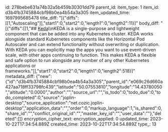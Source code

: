 id: 278bebe631a74b32a5b459b30301dd79
parent_id: 
item_type: 1
item_id: d3b4fb3745884cbf98b0ea4b54a3a305
item_updated_time: 1697995685478
title_diff: "[{\"diffs\":[[1,\"Autoscaling\"]],\"start1\":0,\"start2\":0,\"length1\":0,\"length2\":11}]"
body_diff: "[{\"diffs\":[[1,\"## [Keda](https://keda.sh/)\\\nKEDA is a single-purpose and lightweight component that can be added into any Kubernetes cluster. KEDA works alongside standard Kubernetes components like the Horizontal Pod Autoscaler and can extend functionality without overwriting or duplication. With KEDA you can explicitly map the apps you want to use event-driven scale, with other apps continuing to function. This makes KEDA a flexible and safe option to run alongside any number of any other Kubernetes applications or frameworks.\"]],\"start1\":0,\"start2\":0,\"length1\":0,\"length2\":518}]"
metadata_diff: {"new":{"id":"d3b4fb3745884cbf98b0ea4b54a3a305","parent_id":"e069c26d660a427aa718ff33798fc439","latitude":"50.07553810","longitude":"14.43780050","altitude":"0.0000","author":"","source_url":"","is_todo":0,"todo_due":0,"todo_completed":0,"source":"joplin-desktop","source_application":"net.cozic.joplin-desktop","application_data":"","order":0,"markup_language":1,"is_shared":0,"share_id":"","conflict_original_id":"","master_key_id":"","user_data":""},"deleted":[]}
encryption_cipher_text: 
encryption_applied: 0
updated_time: 2023-10-22T17:34:54.889Z
created_time: 2023-10-22T17:34:54.889Z
type_: 13